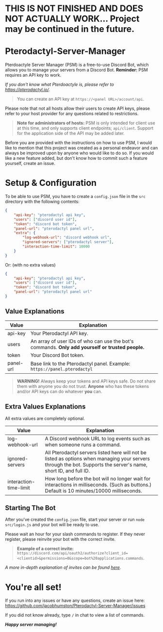 # THIS IS NOT FINISHED AND DOES NOT ACTUALLY WORK... Project may be continued in the future.

# Pterodactyl-Server-Manager

Pterdoactyle Server Manager (PSM) is a free-to-use Discord Bot, which allows you to manage your servers from a Discord Bot. **Reminder:** PSM requires an API key to work.

_If you don't know what Pterdoactyle is, please refer to https://pterodactyl.io/._

> You can create an API key at `https://<panel URL>/account/api`.

Please note that not all hosts allow their users to create API keys, please refer to your host provider for any questions related to restrictions.

> **Note for administrators of hosts:** PSM is only intended for client use at this time, and only supports client endpoints; `api/client`. Support for the application side of the API may be added later.

Before you are provided with the instructions on how to use PSM, I would like to mention that this project was created as a personal endeavor and can always be improved upon by anyone who would like to do so. If you would like a new feature added, but don't know how to commit such a feature yourself, create an issue.

# Setup & Configuration

To be able to use PSM, you have to create a `config.json` file in the `src` directory with the following contents:

```json
{
    "api-key": "pterodactyl api key",
    "users": ["discord user id"],
    "token": "discord bot token",
    "panel-url": "pterodactyl panel url",
    "extra": {
        "log-webhook-url": "discord webhook url",
        "ignored-servers": ["pterodactyl server"],
        "interaction-time-limit": 10000
    }
}
```

Or: (with no extra values)

```json
{
    "api-key": "pterodactyl api key",
    "users": ["discord user id"],
    "token": "discord bot token",
    "panel-url": "pterodactyl panel url"
}
```

## Value Explanations

| Value     | Explanation                                                                                      |
| --------- | ------------------------------------------------------------------------------------------------ |
| api-key   | Your Pterodactyl API key.                                                                        |
| users     | An array of user IDs of who can use the bot's commands. **Only add yourself or trusted people.** |
| token     | Your Discord Bot token.                                                                          |
| panel-url | Base link to the Pterodactyl panel. Example: `https://panel.pterodactyl`                         |

> **WARNING!** Always keep your tokens and API keys safe. Do not share them with anyone you do not trust. **Anyone** who has these tokens and/or API keys can do whatever **you** can.

## Extra Values Explanations

All extra values are completely optional.

| Value                  | Explanation                                                                                                                                                      |
| ---------------------- | ---------------------------------------------------------------------------------------------------------------------------------------------------------------- |
| log-webhook-url        | A Discord webhook URL to log events such as when someone runs a command.                                                                                         |
| ignored-servers        | All Pterodactyl servers listed here will not be listed as options when managing your servers through the bot. Supports the server's name, short ID, and full ID. |
| interaction-time-limit | How long before the bot will no longer wait for interactions in milliseconds. (Such as buttons.) Default is 10 minutes/10000 milliseconds.                       |

## Starting The Bot

After you've created the `config.json` file, start your server or run `node src/login.js` and your bot will be ready to use.

Please wait an hour for your slash commands to register. If they never register, please reinvite your bot with the correct invite.

> **Example of a correct invite:** `https://discord.com/api/oauth2/authorize?client_id=<clientid>&permissions=0&scope=bot%20applications.commands`.

_A more in-depth explanation of invites can be found [here](https://discordjs.guide/preparations/adding-your-bot-to-servers.html#bot-invite-links)._

# You're all set!

If you run into any issues or have any questions, create an issue here: https://github.com/jacobhumston/Pterodactyl-Server-Manager/issues

If you did not know already, type `/` in chat to view a list of commands.

**_Happy server managing!_**
